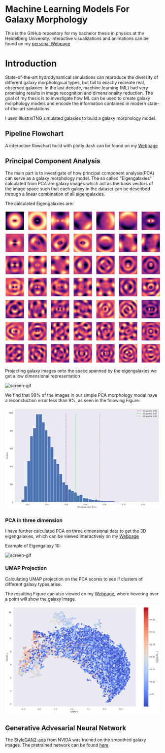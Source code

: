 # Machine Learning Models For Galaxy Morphology

This is the GitHub repository for my bachelor thesis in physics at the Heidelberg University. Interactive visualizations and animations can be found on my [personal  Webpage](https://www.cakir-ufuk.de/bachelor-thesis)

# Introduction
State-of-the-art hydrodynamical simulations can reproduce the diversity of different galaxy morphological types, but fail to exactly recreate real, observed galaxies.
In the last decade, machine learning (ML) had very promising results in image recognition and dimensionality reduction.
The goal of my thesis is to investigate how ML can be used to create galaxy morphology models and encode the information contained in modern state-of-the-art simulations.

I used IllustrisTNG simulated galaxies to build a galaxy morphology model.


## Pipeline Flowchart
A interactive flowchart build with plotly dash can be found on my [Webpage](https://www.cakir-ufuk.de/bachelor-thesis)


## Principal Component Analysis
The main part is to investigate of how principal component analysis(PCA) can serve as a galaxy morphology model. The so called "Eigengalaxies" calculated from PCA are galaxy images which act as the basis vectors of the image space such that each galaxy in the dataset can be described through a linear combination of all eigengalaxies.

The calculated Eigengalaxies are:

![Eigengalaxies 2D](results/plots/50Eigengalaxies.png)

Projecting galaxy images onto the space spanned by the eigengalaxies we get a low dimensional representation

![screen-gif](results/animations/5237.gif)

We find that 99% of the images in our simple PCA morphology model have a reconstuction error less than 9%, as seen in the folowing Figure:

![rec error](results/plots/reconstruction_error_histogram.png)

### PCA in three dimension

I have further calculated PCA on three dimensional data to get the 3D eigengalaxies, which can be viewed interactively on my [Webpage](https://www.cakir-ufuk.de/bachelor-thesis)

Example of Eigengalaxy 10:

![screen-gif](results/animations/eigen_10.gif)

### UMAP Projection
Calculating UMAP projection on the PCA scores to see if clusters of different galaxy types arise.

The resulting Figure can also viewed on my [Webpage](https://www.cakir-ufuk.de/bachelor-thesis), where hovering over a point will show the galaxy image.

![Umap](results/plots/umap_plot.png)
## Generative Advesarial Neural Network
The [StyleGAN2-ada](https://github.com/NVlabs/stylegan2-ada) from NVIDA was trained on the smoothed galaxy images. The pretrained network can be found [here](https://ufuk-bachelor-thesis.s3.eu-west-2.amazonaws.com/trained-galaxy-gan.pkl) 



